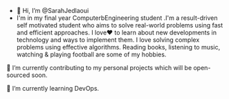 - 👋 Hi, I’m @SarahJedlaoui
- I'm in my final year ComputerbEngineering student .I'm a result-driven self motivated student who aims to solve real-world problems using fast and efficient approaches. I love❤ to learn about new developments in technology and ways to implement them. I love solving complex problems using effective algorithms. Reading books, listening to music, watching & playing football are some of my hobbies.

🔭 I’m currently contributing to my personal projects which will be open-sourced soon.

🌱 I’m currently learning DevOps.

<!---
SarahJedlaoui/SarahJedlaoui is a ✨ special ✨ repository because its `README.md` (this file) appears on your GitHub profile.
You can click the Preview link to take a look at your changes.
--->
